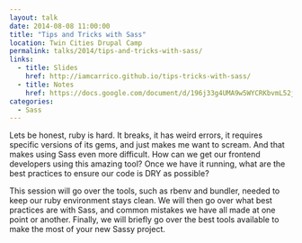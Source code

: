 ```yaml
---
layout: talk
date: 2014-08-08 11:00:00
title: "Tips and Tricks with Sass"
location: Twin Cities Drupal Camp
permalink: talks/2014/tips-and-tricks-with-sass/
links:
  - title: Slides
    href: http://iamcarrico.github.io/tips-tricks-with-sass/
  - title: Notes
    href: https://docs.google.com/document/d/196j33g4UMA9w5WYCRKbvmL52jIiAnoQjSHZKO4iKPnc/edit
categories:
  - Sass
---
```


Lets be honest, ruby is hard. It breaks, it has weird errors, it requires specific versions of its gems, and just makes me want to scream. And that makes using Sass even more difficult. How can we get our frontend developers using this amazing tool? Once we have it running, what are the best practices to ensure our code is DRY as possible?

This session will go over the tools, such as rbenv and bundler, needed to keep our ruby environment stays clean. We will then go over what best practices are with Sass, and common mistakes we have all made at one point or another. Finally, we will briefly go over the best tools available to make the most of your new Sassy project.
